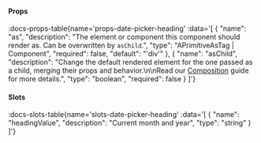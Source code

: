 <!-- This file was automatic generated. Do not edit it manually -->

#### Props
:docs-props-table{name='props-date-picker-heading' :data='[
  {
    "name": "as",
    "description": "The element or component this component should render as. Can be overwritten by `asChild`.",
    "type": "APrimitiveAsTag | Component",
    "required": false,
    "default": "\'div\'"
  },
  {
    "name": "asChild",
    "description": "Change the default rendered element for the one passed as a child, merging their props and behavior.\\n\\nRead our [Composition](https://akar.vinicunca.dev/core/guides/composition) guide for more details.",
    "type": "boolean",
    "required": false
  }
]'} 

#### Slots

:docs-slots-table{name='slots-date-picker-heading' :data='[
  {
    "name": "headingValue",
    "description": "Current month and year",
    "type": "string"
  }
]'} 
